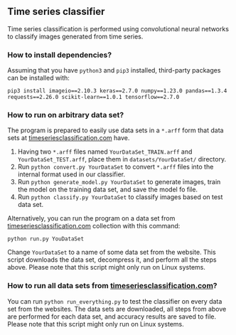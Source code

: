## Time series classifier 

Time series classification is performed using convolutional neural networks to classify images generated from time series.

### How to install dependencies?

Assuming that you have `python3` and `pip3` installed, third-party packages can be installed with:

```
pip3 install imageio==2.10.3 keras==2.7.0 numpy==1.23.0 pandas==1.3.4 requests==2.26.0 scikit-learn==1.0.1 tensorflow==2.7.0
```

### How to run on arbitrary data set?

The program is prepared to easily use data sets in a `*.arff` form that data sets at [timeseriesclassification.com](http://timeseriesclassification.com) have.
1. Having two `*.arff` files named `YourDataSet_TRAIN.arff` and `YourDataSet_TEST.arff`, place them in `datasets/YourDataSet/` directory.
2. Run `python convert.py YourDataSet` to convert `*.arff` files into the internal format used in our classifier.
3. Run `python generate_model.py YourDataSet` to generate images, train the model on the training data set, and save the model fo file.
4. Run `python classify.py YourDataSet` to classify images based on test data set.

Alternatively, you can run the program on a data set from [timeseriesclassification.com](http://timeseriesclassification.com) collection with this command:
```
python run.py YouDataSet
```
Change `YourDataSet` to a name of some data set from the website. This script downloads the data set, decompress it, and perform all the steps above.
Please note that this script might only run on Linux systems.

### How to run all data sets from [timeseriesclassification.com](http://timeseriesclassification.com)?

You can run `python run_everything.py` to test the classifier on every data set from the websites. The data sets are downloaded, all steps from above are performed for each data set, and accuracy results are saved to file.
Please note that this script might only run on Linux systems.
